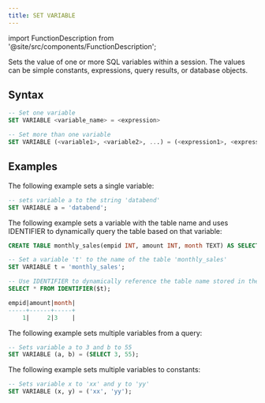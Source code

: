 ```yaml
---
title: SET VARIABLE
---
```

import FunctionDescription from '@site/src/components/FunctionDescription';

<FunctionDescription description="Introduced or updated: v1.2.609"/>

Sets the value of one or more SQL variables within a session. The values can be simple constants, expressions, query results, or database objects.

## Syntax

```sql
-- Set one variable
SET VARIABLE <variable_name> = <expression>

-- Set more than one variable
SET VARIABLE (<variable1>, <variable2>, ...) = (<expression1>, <expression2>, ...)
```

## Examples

The following example sets a single variable:

```sql
-- sets variable a to the string 'databend'
SET VARIABLE a = 'databend'; 
```

The following example sets a variable with the table name and uses IDENTIFIER to dynamically query the table based on that variable:

```sql
CREATE TABLE monthly_sales(empid INT, amount INT, month TEXT) AS SELECT 1, 2, '3';

-- Set a variable 't' to the name of the table 'monthly_sales'
SET VARIABLE t = 'monthly_sales';

-- Use IDENTIFIER to dynamically reference the table name stored in the variable 't'
SELECT * FROM IDENTIFIER($t);

empid|amount|month|
-----+------+-----+
    1|     2|3    |
```

The following example sets multiple variables from a query:

```sql
-- Sets variable a to 3 and b to 55
SET VARIABLE (a, b) = (SELECT 3, 55); 
```

The following example sets multiple variables to constants:

```sql
-- Sets variable x to 'xx' and y to 'yy'
SET VARIABLE (x, y) = ('xx', 'yy');
```